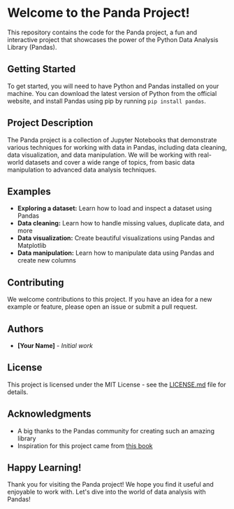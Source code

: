# Welcome to the Panda Project! 

This repository contains the code for the Panda project, a fun and interactive project that showcases the power of the Python Data Analysis Library (Pandas).

## Getting Started

To get started, you will need to have Python and Pandas installed on your machine. You can download the latest version of Python from the official website, and install Pandas using pip by running `pip install pandas`.

## Project Description

The Panda project is a collection of Jupyter Notebooks that demonstrate various techniques for working with data in Pandas, including data cleaning, data visualization, and data manipulation. We will be working with real-world datasets and cover a wide range of topics, from basic data manipulation to advanced data analysis techniques.

## Examples

- **Exploring a dataset:** Learn how to load and inspect a dataset using Pandas
- **Data cleaning:** Learn how to handle missing values, duplicate data, and more
- **Data visualization:** Create beautiful visualizations using Pandas and Matplotlib
- **Data manipulation:** Learn how to manipulate data using Pandas and create new columns

## Contributing

We welcome contributions to this project. If you have an idea for a new example or feature, please open an issue or submit a pull request.

## Authors

- **[Your Name]** - *Initial work*

## License

This project is licensed under the MIT License - see the [LICENSE.md](LICENSE.md) file for details.

## Acknowledgments

- A big thanks to the Pandas community for creating such an amazing library
- Inspiration for this project came from [this book](https://www.amazon.com/Python-Data-Analysis-Wrangling-IPython/dp/1449319793)

## Happy Learning!

Thank you for visiting the Panda project! We hope you find it useful and enjoyable to work with. Let's dive into the world of data analysis with Pandas!

